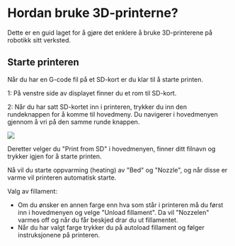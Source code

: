 # Hordan bruke 3D-printerne?

Dette er en guid laget for å gjøre det enklere å bruke 3D-printerene på robotikk sitt verksted.

## Starte printeren

Når du har en G-code fil på et SD-kort er du klar til å starte printen.

1: På venstre side av displayet finner du et rom til SD-kort.

2: Når du har satt SD-kortet inn i printeren, trykker du inn den rundeknappen for å komme til hovedmeny. Du navigerer i hovedmenyen gjennom å vri på den samme runde knappen.

![](https://github.com/robotikklinja/3d-printere/blob/master/bilder/Printerdisplay.png)

Deretter velger du "Print from SD" i hovedmenyen, finner ditt filnavn og trykker igjen for å starte printen.

Nå vil du starte oppvarming (heating) av "Bed" og "Nozzle", og når disse er varme vil printeren automatisk starte.

Valg av fillament:
- Om du ønsker en annen farge enn hva som står i printeren må du først inn i hovedmenyen og velge "Unload fillament". Da vil "Nozzelen" varmes off og når du får beskjed drar du ut fillamentet.
- Når du har valgt farge trykker du på autoload fillament og følger instruksjonene på printeren.
